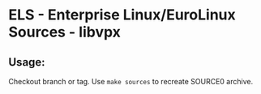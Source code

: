 # ELS - Enterprise Linux/EuroLinux Sources - libvpx
 
## Usage:
  Checkout branch or tag. Use `make sources` to recreate  SOURCE0 archive.
